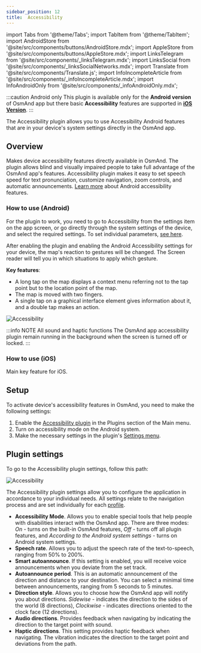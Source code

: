 ```yaml
---
sidebar_position: 12
title:  Accessibility
---
```


import Tabs from '@theme/Tabs';
import TabItem from '@theme/TabItem';
import AndroidStore from '@site/src/components/buttons/AndroidStore.mdx';
import AppleStore from '@site/src/components/buttons/AppleStore.mdx';
import LinksTelegram from '@site/src/components/_linksTelegram.mdx';
import LinksSocial from '@site/src/components/_linksSocialNetworks.mdx';
import Translate from '@site/src/components/Translate.js';
import InfoIncompleteArticle from '@site/src/components/_infoIncompleteArticle.mdx';
import InfoAndroidOnly from '@site/src/components/_infoAndroidOnly.mdx';

<InfoIncompleteArticle/>  


:::caution Android only
This plugin is available only for the **Android version** of OsmAnd app but there basic **Accessibility** features are supported in **[iOS Version](#how-to-use-ios)**.
:::


The Accessibility plugin allows you to use Accessibility Android features that are in your device's system settings directly in the OsmAnd app.  


## Overview  

Makes device accessibility features directly available in OsmAnd. The plugin allows blind and visually impaired people to take full advantage of the OsmAnd app's features. Accessibility plugin makes it easy to set speech speed for text pronunciation, customize navigation, zoom controls, and automatic announcements. [Learn more](https://www.android.com/accessibility/) about Android accessibility features.


### How to use (Android)

For the plugin to work, you need to go to Accessibility from the settings item on the app screen, or go directly through the system settings of the device, and select the required settings. To set individual parameters, [see here](#plugin-settings).  

After enabling the plugin and enabling the Android Accessibility settings for your device, the map's reaction to gestures will be changed. The Screen reader will tell you in which situations to apply which gesture. 

**Key features**:

- A long tap on the map displays a context menu referring not to the tap point but to the location point of the map.
- The map is moved with two fingers.
- A single tap on a graphical interface element gives information about it, and a double tap makes an action.  
 
![Accessibility](@site/static/img/plugins/Accessibility/access_turned_off.png)  

:::info NOTE
All sound and haptic functions The OsmAnd app accessibility plugin remain running in the background when the screen is turned off or locked.
:::

### How to use (iOS)

Main key feature for iOS.

## Setup 

To activate device's accessibility features in OsmAnd, you need to make the following settings:  

1. Enable the [Accessibility plugin](../plugins/index.md#enable--disable) in the Plugins section of the Main menu.  
2. Turn on accessibility mode on the Android system.   
3. Make the necessary settings in the plugin's [Settings menu](#plugin-settings).

## Plugin settings

To go to the Accessibility plugin settings, follow this path:  
*<Translate android="true" ids="shared_string_menu,plugins_menu_group,shared_string_accessibility,shared_string_settings"/>*   

![Accessibility](@site/static/img/plugins/Accessibility/access_.png)  

The Accessibility plugin settings allow you to configure the application in accordance to your individual needs. All settings relate to the navigation process and are set individually for each [profile](../personal/profiles.md). 
- **Accessibility Mode**. Allows you to enable special tools that help people with disabilities interact with the OsmAnd app. There are three modes: *On* - turns on the built-in OsmAnd features, *Off* - turns off all plugin features, and *According to the Android system settings*  - turns on Android system settings.  
- **Speech rate**. Allows you to adjust the speech rate of the text-to-speech, ranging from 50%  to 200%.  
- **Smart autoannounce**. If this setting is enabled, you will receive voice announcements when you deviate from the set track.  
- **Autoannounce period**. This is an automatic announcement of the direction and distance to your destination. You can select a minimal time between announcements, ranging from 5 seconds to 5 minutes.  
- **Direction style**. Allows you to choose how the OsmAnd app will notify you about directions. *Sidewise* - indicates the direction to the sides of the world (8 directions), *Clockwise* - indicates directions oriented to the clock face (12 directions).  
- **Audio directions**. Provides feedback when navigating by indicating the direction to the target point with sound.
- **Haptic directions**. This setting provides haptic feedback when navigating. The vibration indicates the direction to the target point and deviations from the path.  

